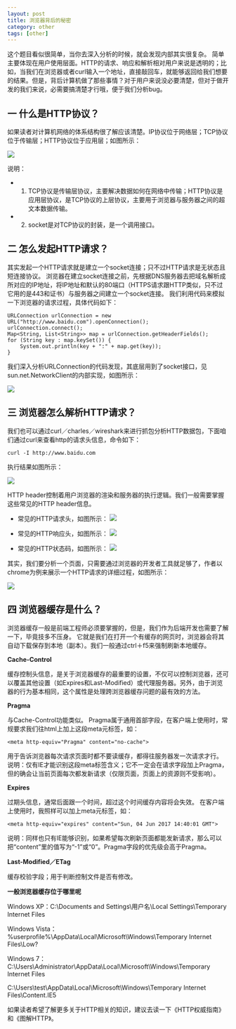 ```yaml
---
layout: post
title: 浏览器背后的秘密
category: other
tags: [other]
---
```


这个题目看似很简单，当你去深入分析的时候，就会发现内部其实很复杂。
简单主要体现在用户使用层面。HTTP的请求、响应和解析相对用户来说是透明的；比如，当我们在浏览器或者curl输入一个地址，直接敲回车，就能够返回给我们想要的结果。但是，背后计算机做了那些事情？对于用户来说没必要清楚，但对于做开发的我们来说，必需要搞清楚才行哦，便于我们分析bug。

## 一 什么是HTTP协议？

如果读者对计算机网络的体系结构很了解应该清楚。IP协议位于网络层；TCP协议位于传输层；HTTP协议位于应用层；如图所示：

![](http://mmbiz.qpic.cn/mmbiz_png/R5ic1icyNBNd4s7VsafWadPQiaOUnVHzfL8WFcXO1jbib7UdsE2j6akHm6MexONT5oaBHTXTibtjxnyZiacFOMM2oYVg/640?wx_fmt=png&tp=webp&wxfrom=5&wx_lazy=1)

说明：

* 1.  TCP协议是传输层协议，主要解决数据如何在网络中传输；HTTP协议是应用层协议，是TCP协议的上层协议，主要用于浏览器与服务器之间的超文本数据传输。
* 2.  socket是对TCP协议的封装，是一个调用接口。

## 二 怎么发起HTTP请求？

其实发起一个HTTP请求就是建立一个socket连接；只不过HTTP请求是无状态且短连接协议。
浏览器在建立socket连接之前，先根据DNS服务器去把域名解析成所对应的IP地址，将IP地址和默认的80端口（HTTPS请求跟HTTP类似，只不过它用的是443和证书）与服务器之间建立一个socket连接。
我们利用代码来模拟一下浏览器的请求过程，具体代码如下：

```
URLConnection urlConnection = new URL("http://www.baidu.com").openConnection();
urlConnection.connect();
Map<String, List<String>> map = urlConnection.getHeaderFields();
for (String key : map.keySet()) {
    System.out.println(key + ":" + map.get(key));
}
```
我们深入分析URLConnection的代码发现，其底层用到了socket接口，见sun.net.NetworkClient的内部实现，如图所示：

![](http://mmbiz.qpic.cn/mmbiz_png/R5ic1icyNBNd4s7VsafWadPQiaOUnVHzfL8MOV9RiarOX7222U5aWiaYibRWnamXOIWTOicrJ9WgdNrYbT08ribOJicuoYQ/640?wx_fmt=png&tp=webp&wxfrom=5&wx_lazy=1)

## 三 浏览器怎么解析HTTP请求？

我们也可以通过curl／charles／wireshark来进行抓包分析HTTP数据包，下面咱们通过curl来查看http的请求头信息，命令如下：
```
curl -I http://www.baidu.com
```
执行结果如图所示：  

![](http://mmbiz.qpic.cn/mmbiz_png/R5ic1icyNBNd4s7VsafWadPQiaOUnVHzfL8lAuOJP2maCQsqHnS3eSxXzcpzEpfepvibzncicVcDSOnMqWLw6MVCiaIQ/640?wx_fmt=png&tp=webp&wxfrom=5&wx_lazy=1)

HTTP header控制着用户浏览器的渲染和服务器的执行逻辑。我们一般需要掌握这些常见的HTTP header信息。

* 常见的HTTP请求头，如图所示：
![](http://mmbiz.qpic.cn/mmbiz_png/R5ic1icyNBNd4s7VsafWadPQiaOUnVHzfL8xywdGcgIItvkEia2zUECkxibZhqxAfpswTvkiaU3CoaJbEcvUZ1JIUg1w/640?wx_fmt=png&tp=webp&wxfrom=5&wx_lazy=1)

* 常见的HTTP响应头，如图所示：
![](http://mmbiz.qpic.cn/mmbiz_png/R5ic1icyNBNd4s7VsafWadPQiaOUnVHzfL811WOmVr1IG3RylWibECS4oWa4iaVhMb7Mdt2AoctbJfGibjAwFfDYz3wQ/640?wx_fmt=png&tp=webp&wxfrom=5&wx_lazy=1)

* 常见的HTTP状态码，如图所示：
![](http://mmbiz.qpic.cn/mmbiz_png/R5ic1icyNBNd4s7VsafWadPQiaOUnVHzfL8fLwNe64fqYOy8A8mCkqHTtd9XMvgQ7nlrgo7jUXD9OnZDb1aSsDtGg/640?wx_fmt=png&tp=webp&wxfrom=5&wx_lazy=1)

其实，我们要分析一个页面，只需要通过浏览器的开发者工具就足够了，作者以chrome为例来展示一个HTTP请求的详细过程，如图所示：

![](http://mmbiz.qpic.cn/mmbiz_png/R5ic1icyNBNd4s7VsafWadPQiaOUnVHzfL8Boiao5d2TJWI7osXJd7PzTGCtDToiaO1XqGBooAe5cgjNTKyjkSNHzwg/640?wx_fmt=png&tp=webp&wxfrom=5&wx_lazy=1)


## 四 浏览器缓存是什么？

浏览器缓存一般是前端工程师必须要掌握的，但是，我们作为后端开发也需要了解一下，毕竟技多不压身。
它就是我们在打开一个有缓存的网页时，浏览器会将其自动下载保存到本地（副本）。我们一般通过ctrl＋f5来强制刷新本地缓存。

**Cache-Control**

缓存控制头信息，是关于浏览器缓存的最重要的设置，不仅可以控制浏览器，还可以覆盖其他设置（如Expires和Last-Modified）或代理服务器。另外，由于浏览器的行为基本相同，这个属性是处理跨浏览器缓存问题的最有效的方法。

**Pragma**

与Cache-Control功能类似。
Pragma属于通用首部字段，在客户端上使用时，常规要求我们往html上加上这段meta元标签，如：

```
<meta http-equiv="Pragma" content="no-cache">
```

用于告诉浏览器每次请求页面时都不要读缓存，都得往服务器发一次请求才行。
说明：仅有IE才能识别这段meta标签含义；它不一定会在请求字段加上Pragma，但的确会让当前页面每次都发新请求（仅限页面，页面上的资源则不受影响）。

**Expires**

过期头信息，通常后面跟一个时间，超过这个时间缓存内容将会失效。
在客户端上使用时，我照样可以加上meta元标签，如：

```
<meta http-equiv="expires" content="Sun, 04 Jun 2017 14:40:01 GMT">
```
说明：同样也只有IE能够识别，如果希望每次刷新页面都能发新请求，那么可以把“content”里的值写为“-1”或“0”。Pragma字段的优先级会高于Pragma。

**Last-Modified／ETag**

缓存校验字段；用于判断控制文件是否有修改。

**一般浏览器缓存位于哪里呢**

Windows XP：C:\Documents and Settings\用户名\Local Settings\Temporary Internet Files

Windows Vista：%userprofile%\AppData\Local\Microsoft\Windows\Temporary Internet Files\Low?

Windows 7：C:\Users\Administrator\AppData\Local\Microsoft\Windows\Temporary Internet Files

C:\Users\test\AppData\Local\Microsoft\Windows\Temporary Internet Files\Content.IE5

如果读者希望了解更多关于HTTP相关的知识，建议去读一下《HTTP权威指南》和《图解HTTP》。
